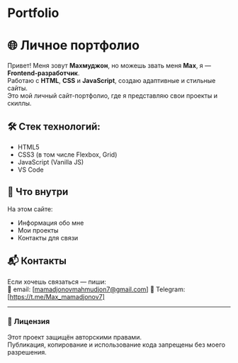 # Portfolio
# 🌐 Личное портфолио

Привет! Меня зовут **Махмуджон**, но можешь звать меня **Max**, я — **Frontend-разработчик**.  
Работаю с **HTML**, **CSS** и **JavaScript**, создаю адаптивные и стильные сайты.  
Это мой личный сайт-портфолио, где я представляю свои проекты и скиллы.

## 🛠 Стек технологий:
- HTML5
- CSS3 (в том числе Flexbox, Grid)
- JavaScript (Vanilla JS)
- VS Code

## 🚀 Что внутри
На этом сайте:
- Информация обо мне
- Мои проекты
- Контакты для связи

## 📬 Контакты
Если хочешь связаться — пиши:  
📧 email: [mamadjonovmahmudjon7@gmail.com] 
📱 Telegram: [https://t.me/Max_mamadjonov7]  


---

### 📄 Лицензия
Этот проект защищён авторскими правами.  
Публикация, копирование и использование кода запрещены без моего разрешения.
